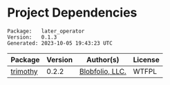 # Project Dependencies
    Package:   later_operator
    Version:   0.1.3
    Generated: 2023-10-05 19:43:23 UTC

| Package | Version | Author(s) | License |
| ---- | ---- | ---- | ---- |
| [trimothy](https://github.com/Blobfolio/trimothy) | 0.2.2 | [Blobfolio, LLC.](mailto:hello@blobfolio.com) | WTFPL |
